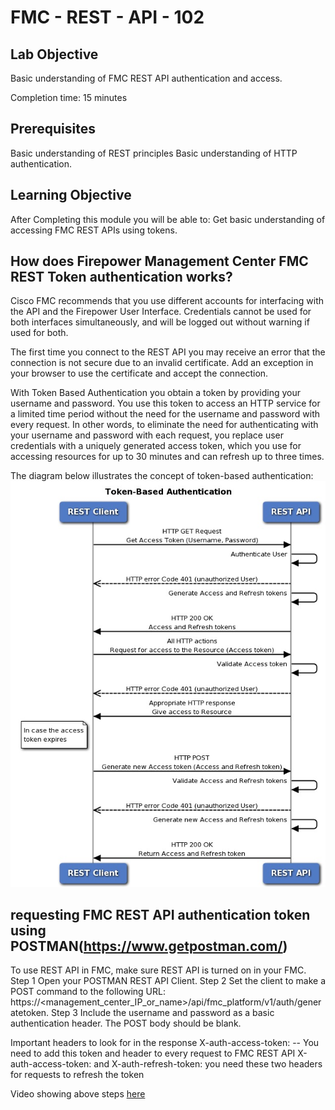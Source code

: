 # FMC - REST - API - 102

## Lab Objective

Basic understanding of FMC REST API authentication and access.  

Completion time: 15 minutes

## Prerequisites
Basic understanding of REST principles
Basic understanding of HTTP authentication.

## Learning Objective
After Completing this module you will be able to:
Get basic understanding of accessing FMC REST APIs using tokens.


## How does Firepower Management Center FMC REST Token authentication works?
Cisco FMC recommends that you use different accounts for interfacing with the API and the Firepower User Interface. Credentials cannot be used for both interfaces simultaneously, and will be logged out without warning if used for both.

The first time you connect to the REST API you may receive an error that the connection is not secure due to an invalid certificate. Add an exception in your browser to use the certificate and accept the connection.

With Token Based Authentication you obtain a token by providing your username and password. You use this token to access an HTTP service for a limited time period without the need for the username and password with every request. In other words, to eliminate the need for authenticating with your username and password with each request, you replace user credentials with a uniquely generated access token, which you use for accessing resources for up to 30 minutes and can refresh up to three times.

The diagram below illustrates the concept of token-based authentication:
![](/labs/firepower-restapi-102/assets/images/FMCCallFlow.jpg)

## requesting FMC REST API authentication token using POSTMAN(https://www.getpostman.com/)
To use REST API in FMC, make sure REST API is turned on in your FMC.
Step 1  	Open your POSTMAN REST API Client.
Step 2  	Set the client to make a POST command to the following URL: https://<management_center_IP_or_name>/api/fmc_platform/v1/auth/generatetoken.
Step 3  	Include the username and password as a basic authentication header. The POST body should be blank.

Important headers to look for in the response
X-auth-access-token:<authentication token value>  -- You need to add this token and header to every request to FMC REST API
X-auth-access-token:<authentication token value> and X-auth-refresh-token:<refresh token value> you need these two headers for requests to refresh the token

Video showing above steps [here](https://youtu.be/jjj6A-5747k)
